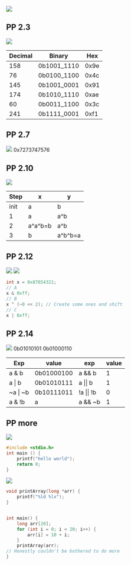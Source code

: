 ![](Pasted%20image%2020240530132205.png)
## PP 2.3
![](Pasted%20image%2020240530132225.png)

| Decimal | Binary | Hex |
| ---- | ---- | ---- |
| 158 | 0b1001_1110 | 0x9e |
| 76 | 0b0100_1100 | 0x4c |
| 145 | 0b1001_0001 | 0x91 |
| 174 | 0b1010_1110 | 0xae |
| 60 | 0b0011_1100 | 0x3c |
| 241 | 0b1111_0001 | 0xf1 |

## PP 2.7
![](Pasted%20image%2020240530132300.png)
0x7273747576

## PP 2.10
![](Pasted%20image%2020240530132418.png)

| Step | x | y |
| ---- | ---- | ---- |
| init | a | b |
| 1 | a | a^b |
| 2 | a^a^b=b | a^b |
| 3 | b | a^b^b=a |

## PP 2.12
![](Pasted%20image%2020240530132457.png)
![](Pasted%20image%2020240530132506.png)
```c
int x = 0x87654321;
// A
x & 0xff;
// B
x ^ (~0 << 2); // Create some ones and shift
// C
x | 0xff;
```
## PP 2.14
![](Pasted%20image%2020240530132634.png)
0b01010101
0b01000110

| Exp      | value      | exp        | value |
| -------- | ---------- | ---------- | ----- |
| a & b    | 0b01000100 | a && b     | 1     |
| a \| b   | 0b01010111 | a \|\| b   | 1     |
| ~a \| ~b | 0b10111011 | !a \|\| !b | 0     |
| a & !b   | a          | a && ~b    | 1     |
## PP more
![](Pasted%20image%2020240530132933.png)
```c
#include <stdio.h>
int main () {
	printf("hello world");
	return 0;
}
```
![](Pasted%20image%2020240530132947.png)
```c
void printArray(long *arr) {
	printf("%ld %lx");
}


int main() {
	long arr[20];
	for (int i = 0; i < 20; i++) {
		arr[i] = 10 + i;
	}
	printArray(arr);
// Honestly couldn't be bothered to do more
}
```